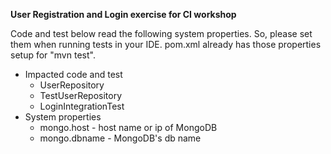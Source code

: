 **User Registration and Login exercise for CI workshop**

Code and test below read the following system properties. So, please set them when running tests in your IDE. pom.xml already has those properties setup for "mvn test".

* Impacted code and test
	* UserRepository
	* TestUserRepository
	* LoginIntegrationTest
* System properties
	* mongo.host - host name or ip of MongoDB
	* mongo.dbname - MongoDB's db name 
